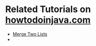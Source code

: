 # Related Tutorials on [howtodoinjava.com](https://howtodoinjava.com/)

* [Merge Two Lists](https://howtodoinjava.com/java/collections/arraylist/merge-arraylists/)
* 